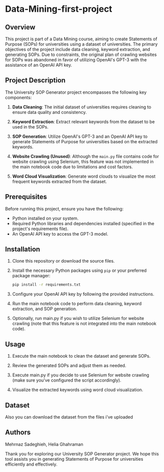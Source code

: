 # Data-Mining-first-project

## Overview

This project is part of a Data Mining course, aiming to create Statements of Purpose (SOPs) for universities using a dataset of universities. The primary objectives of the project include data cleaning, keyword extraction, and generating SOPs. Due to constraints, the original plan of crawling websites for SOPs was abandoned in favor of utilizing OpenAI's GPT-3 with the assistance of an OpenAI API key.

## Project Description

The University SOP Generator project encompasses the following key components:

1. **Data Cleaning**: The initial dataset of universities requires cleaning to ensure data quality and consistency.

2. **Keyword Extraction**: Extract relevant keywords from the dataset to be used in the SOPs.

3. **SOP Generation**: Utilize OpenAI's GPT-3 and an OpenAI API key to generate Statements of Purpose for universities based on the extracted keywords.

4. **Website Crawling (Unused)**: Although the `main.py` file contains code for website crawling using Selenium, this feature was not implemented in the main notebook code due to limitations and cost factors.

5. **Word Cloud Visualization**: Generate word clouds to visualize the most frequent keywords extracted from the dataset.

## Prerequisites

Before running this project, ensure you have the following:

- Python installed on your system.
- Required Python libraries and dependencies installed (specified in the project's requirements file).
- An OpenAI API key to access the GPT-3 model.

## Installation

1. Clone this repository or download the source files.

2. Install the necessary Python packages using `pip` or your preferred package manager:

   ```bash
   pip install -r requirements.txt

3. Configure your OpenAI API key by following the provided instructions.

4. Run the main notebook code to perform data cleaning, keyword extraction, and SOP generation.

5. Optionally, run main.py if you wish to utilize Selenium for website crawling (note that this feature is not integrated into the main notebook code).

## Usage

1. Execute the main notebook to clean the dataset and generate SOPs.

2. Review the generated SOPs and adjust them as needed.

3. Execute main.py if you decide to use Selenium for website crawling (make sure you've configured the script accordingly).

4. Visualize the extracted keywords using word cloud visualization.

## Dataset
Also you can download the dataset from the files i've uploaded

## Authors
Mehrnaz Sadeghieh, Helia Ghahraman

Thank you for exploring our University SOP Generator project. We hope this tool assists you in generating Statements of Purpose for universities efficiently and effectively.
